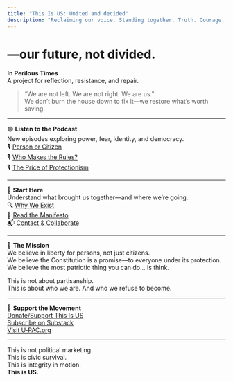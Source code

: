 ```yaml
---
title: "This Is US: United and decided"
description: "Reclaiming our voice. Standing together. Truth. Courage. Unity."
---
```


# —our future, not divided.  
**In Perilous Times**  
A project for reflection, resistance, and repair.

> “We are not left. We are not right. We are us.”  
> We don’t burn the house down to fix it—we restore what’s worth saving.

---

🟢 **Listen to the Podcast**  
New episodes exploring power, fear, identity, and democracy.  
🎙️ [Person or Citizen](/podcast/)  
🎙️ [Who Makes the Rules?](/podcast/)  
🎙️ [The Price of Protectionism](/podcast/)

---

📌 **Start Here**  
Understand what brought us together—and where we’re going.  
🔍 [Why We Exist](/about/)  
📜 [Read the Manifesto](/manifesto/)  
📬 [Contact & Collaborate](/contact/)

---

🌱 **The Mission**  
We believe in liberty for persons, not just citizens.  
We believe the Constitution is a promise—to everyone under its protection.  
We believe the most patriotic thing you can do… is think.

This is not about partisanship.  
This is about who we are. And who we refuse to become.

---

🚀 **Support the Movement**  
[Donate/Support This Is US](/donate/)  
[Subscribe on Substack](https://jimskovgard.substack.com)  
[Visit U‑PAC.org](https://u-pac.org)

---

This is not political marketing.  
This is civic survival.  
This is integrity in motion.  
**This is US.**
